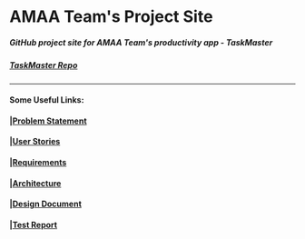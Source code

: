 

# AMAA Team's Project Site 
##### GitHub project site for AMAA Team's productivity app - TaskMaster
##### [TaskMaster Repo](https://github.com/aacuna45/AMAA-Project)

-----------------------------------------------------------
#### Some Useful Links:
#### |[Problem Statement](problem.md)
#### |[User Stories](userstories.md)
#### |[Requirements](requirements.md)
#### |[Architecture](architecture.md)
#### |[Design Document](design.md)
#### |[Test Report](testreport.md)

